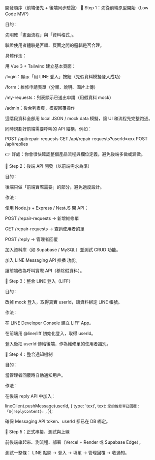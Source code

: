 開發順序（前端優先 + 後端同步驗證）
🥇 Step 1：先從前端原型開始（Low Code MVP）

目的：

先明確「畫面流程」與「資料格式」。

驗證使用者體驗是否順、頁面之間的邏輯是否合理。

具體作法：

用 Vue 3 + Tailwind 建立基本頁面：

/login：顯示「用 LINE 登入」按鈕（先假資料模擬登入成功）

/form：維修申請表單（分類、說明、圖片上傳）

/my-requests：列表顯示已送出申請（用假資料 mock）

/admin：後台列表頁，模擬回覆操作

這階段資料全部用 local JSON / mock data 模擬，讓 UI 和流程先完整跑通。

同時規劃好前端需要呼叫的 API 結構，例如：

POST /api/repair-requests
GET /api/repair-requests?userId=xxx
POST /api/replies


👉 好處：你會很快確認整個產品流程與欄位定義，避免後端多做或漏做。

🥈 Step 2：後端 API 開發（以前端需求為準）

目的：

後端只做「前端實際需要」的部分，避免過度設計。

作法：

使用 Node.js + Express / NestJS 開 API：

POST /repair-requests → 新增維修單

GET /repair-requests → 查詢使用者的單

POST /reply → 管理者回覆

加入資料庫（如 Supabase / MySQL）並測試 CRUD 功能。

加入 LINE Messaging API 推播 功能。

讓前端改為呼叫實際 API（移除假資料）。

🥉 Step 3：整合 LINE 登入（LIFF）

目的：

改掉 mock 登入，取得真實 userId，讓資料綁定 LINE 帳號。

作法：

在 LINE Developer Console 建立 LIFF App。

在前端用 @line/liff 初始化登入，取得 userId。

登入後把 userId 傳給後端，作為維修單的使用者識別。

🧩 Step 4：整合通知機制

目的：

當管理者回覆時自動通知用戶。

作法：

在後端 reply API 中加入：

lineClient.pushMessage(userId, {
  type: 'text',
  text: `您的維修單已回覆：「${replyContent}」`,
});


確保 Messaging API token、userId 都已在 DB 綁定。

🧱 Step 5：正式串接、測試與上線

前後端串起來、測流程、部署（Vercel + Render 或 Supabase Edge）。

測試一整條：
LINE 點開 → 登入 → 填單 → 管理回覆 → 收通知。